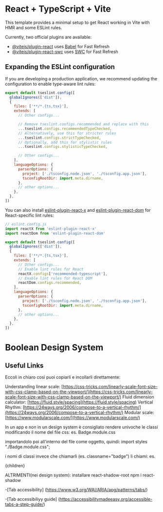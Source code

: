 # React + TypeScript + Vite

This template provides a minimal setup to get React working in Vite with HMR and some ESLint rules.

Currently, two official plugins are available:

- [@vitejs/plugin-react](https://github.com/vitejs/vite-plugin-react/blob/main/packages/plugin-react) uses [Babel](https://babeljs.io/) for Fast Refresh
- [@vitejs/plugin-react-swc](https://github.com/vitejs/vite-plugin-react/blob/main/packages/plugin-react-swc) uses [SWC](https://swc.rs/) for Fast Refresh

## Expanding the ESLint configuration

If you are developing a production application, we recommend updating the configuration to enable type-aware lint rules:

```js
export default tseslint.config([
  globalIgnores(['dist']),
  {
    files: ['**/*.{ts,tsx}'],
    extends: [
      // Other configs...

      // Remove tseslint.configs.recommended and replace with this
      ...tseslint.configs.recommendedTypeChecked,
      // Alternatively, use this for stricter rules
      ...tseslint.configs.strictTypeChecked,
      // Optionally, add this for stylistic rules
      ...tseslint.configs.stylisticTypeChecked,

      // Other configs...
    ],
    languageOptions: {
      parserOptions: {
        project: ['./tsconfig.node.json', './tsconfig.app.json'],
        tsconfigRootDir: import.meta.dirname,
      },
      // other options...
    },
  },
])
```

You can also install [eslint-plugin-react-x](https://github.com/Rel1cx/eslint-react/tree/main/packages/plugins/eslint-plugin-react-x) and [eslint-plugin-react-dom](https://github.com/Rel1cx/eslint-react/tree/main/packages/plugins/eslint-plugin-react-dom) for React-specific lint rules:

```js
// eslint.config.js
import reactX from 'eslint-plugin-react-x'
import reactDom from 'eslint-plugin-react-dom'

export default tseslint.config([
  globalIgnores(['dist']),
  {
    files: ['**/*.{ts,tsx}'],
    extends: [
      // Other configs...
      // Enable lint rules for React
      reactX.configs['recommended-typescript'],
      // Enable lint rules for React DOM
      reactDom.configs.recommended,
    ],
    languageOptions: {
      parserOptions: {
        project: ['./tsconfig.node.json', './tsconfig.app.json'],
        tsconfigRootDir: import.meta.dirname,
      },
      // other options...
    },
  },
])
```
# Boolean Design System

## Useful Links
Eccoli in chiaro così puoi copiarli e incollarli direttamente:

Understanding linear scale:
  [https://css-tricks.com/linearly-scale-font-size-with-css-clamp-based-on-the-viewport/](https://css-tricks.com/linearly-scale-font-size-with-css-clamp-based-on-the-viewport/)
Fluid dimension calculator:
  [https://fluid.style/spacing](https://fluid.style/spacing)
Vertical Rhythm:
  [https://24ways.org/2006/compose-to-a-vertical-rhythm/](https://24ways.org/2006/compose-to-a-vertical-rhythm/)
 Modular scale:
  [https://www.modularscale.com/](https://www.modularscale.com/)

In un app e non in un design system è consigliato rendere univoche le classi modificando il nome del file css:
es.
Badge.module.css

importandolo poi all'interno del file come oggetto, quindi:
import styles "./Badge.module.css";

i nomi di classi invece che chiamarli (es. classname="badge") li chiami:
es.
<div classname={`${styles.badge} ${styles[variant]}`} {..attrs}>
  {children}
</div>

ALTRIMENTI(nei design system):
installare react-shadow-root
npm i react-shadow

-[Tab accessibility] (https://www.w3.org/WAI/ARIA/apg/patterns/tabs/)

-[Tab accessibiliyy guide] (https://accessibilitymadeeasy.org/accessible-tabs-a-step-guide/)